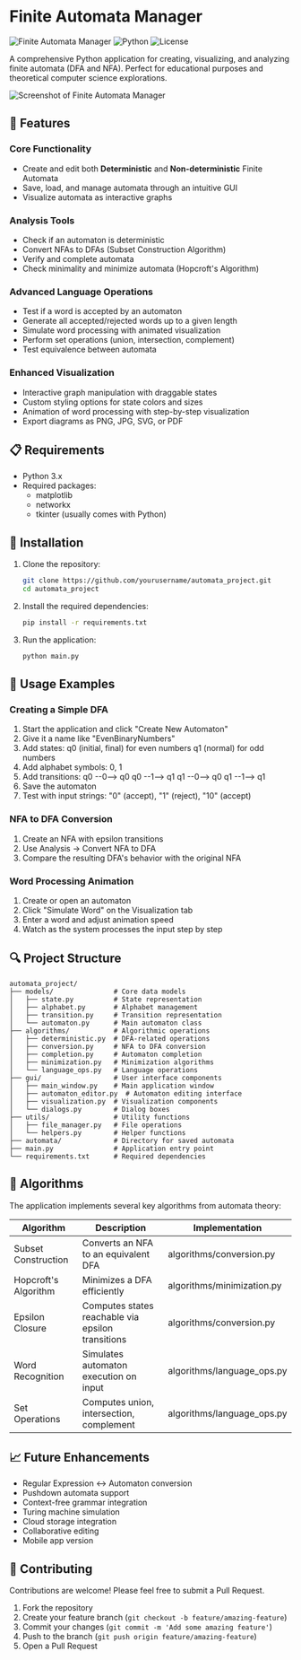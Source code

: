 # Finite Automata Manager

![Finite Automata Manager](https://img.shields.io/badge/Version-1.0-blue)
![Python](https://img.shields.io/badge/Python-3.x-green)
![License](https://img.shields.io/badge/License-MIT-yellow)

A comprehensive Python application for creating, visualizing, and analyzing finite automata (DFA and NFA). Perfect for educational purposes and theoretical computer science explorations.

![Screenshot of Finite Automata Manager](screenshots/main_screenshot.png)

## 🌟 Features

### Core Functionality
- Create and edit both **Deterministic** and **Non-deterministic** Finite Automata
- Save, load, and manage automata through an intuitive GUI
- Visualize automata as interactive graphs

### Analysis Tools
- Check if an automaton is deterministic
- Convert NFAs to DFAs (Subset Construction Algorithm)
- Verify and complete automata
- Check minimality and minimize automata (Hopcroft's Algorithm)

### Advanced Language Operations
- Test if a word is accepted by an automaton
- Generate all accepted/rejected words up to a given length
- Simulate word processing with animated visualization
- Perform set operations (union, intersection, complement)
- Test equivalence between automata

### Enhanced Visualization
- Interactive graph manipulation with draggable states
- Custom styling options for state colors and sizes
- Animation of word processing with step-by-step visualization
- Export diagrams as PNG, JPG, SVG, or PDF

## 📋 Requirements

- Python 3.x
- Required packages:
  - matplotlib
  - networkx
  - tkinter (usually comes with Python)

## 🚀 Installation

1. Clone the repository:
   ```bash
   git clone https://github.com/yourusername/automata_project.git
   cd automata_project
    ```
2. Install the required dependencies:
    ```bash 
    pip install -r requirements.txt
    ```

3. Run the application:
    ```bash
    python main.py
    ````

## 📖 Usage Examples

### Creating a Simple DFA
1. Start the application and click "Create New Automaton"
2. Give it a name like "EvenBinaryNumbers"
3. Add states:
q0 (initial, final) for even numbers
q1 (normal) for odd numbers
4. Add alphabet symbols: 0, 1
5. Add transitions:
    q0 --0--> q0
    q0 --1--> q1
    q1 --0--> q0
    q1 --1--> q1
6. Save the automaton
7. Test with input strings: "0" (accept), "1" (reject), "10" (accept)

### NFA to DFA Conversion
1. Create an NFA with epsilon transitions
2. Use Analysis -> Convert NFA to DFA
3. Compare the resulting DFA's behavior with the original NFA

### Word Processing Animation
1. Create or open an automaton
2. Click "Simulate Word" on the Visualization tab
3. Enter a word and adjust animation speed
4. Watch as the system processes the input step by step

## 🔍 Project Structure

```
automata_project/
├── models/               # Core data models
│   ├── state.py          # State representation
│   ├── alphabet.py       # Alphabet management
│   ├── transition.py     # Transition representation
│   └── automaton.py      # Main automaton class
├── algorithms/           # Algorithmic operations
│   ├── deterministic.py  # DFA-related operations
│   ├── conversion.py     # NFA to DFA conversion
│   ├── completion.py     # Automaton completion
│   ├── minimization.py   # Minimization algorithms
│   └── language_ops.py   # Language operations
├── gui/                  # User interface components
│   ├── main_window.py    # Main application window
│   ├── automaton_editor.py  # Automaton editing interface
│   ├── visualization.py  # Visualization components
│   └── dialogs.py        # Dialog boxes
├── utils/                # Utility functions
│   ├── file_manager.py   # File operations
│   └── helpers.py        # Helper functions
├── automata/             # Directory for saved automata
├── main.py               # Application entry point
└── requirements.txt      # Required dependencies
```

## 🧮 Algorithms
The application implements several key algorithms from automata theory:

| Algorithm | Description | Implementation |
|-----------|-------------|----------------|
| Subset Construction | Converts an NFA to an equivalent DFA | algorithms/conversion.py |
| Hopcroft's Algorithm | Minimizes a DFA efficiently | algorithms/minimization.py |
| Epsilon Closure | Computes states reachable via epsilon transitions | algorithms/conversion.py |
| Word Recognition | Simulates automaton execution on input | algorithms/language_ops.py |
| Set Operations | Computes union, intersection, complement | algorithms/language_ops.py |

## 📈 Future Enhancements
- Regular Expression ↔ Automaton conversion
- Pushdown automata support
- Context-free grammar integration
- Turing machine simulation
- Cloud storage integration
- Collaborative editing
- Mobile app version

## 🤝 Contributing
Contributions are welcome! Please feel free to submit a Pull Request.

1. Fork the repository
2. Create your feature branch (`git checkout -b feature/amazing-feature`)
3. Commit your changes (`git commit -m 'Add some amazing feature'`)
4. Push to the branch (`git push origin feature/amazing-feature`)
5. Open a Pull Request



